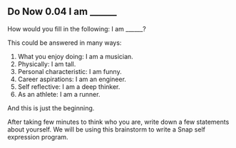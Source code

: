 ## Do Now 0.04 I am ______

How would you fill in the following: I am ______?

This could be answered in many ways:
1. What you enjoy doing: I am a musician.
2. Physically: I am tall.
3. Personal characteristic: I am funny.
4. Career aspirations: I am an engineer.
5. Self reflective: I am a deep thinker.
6. As an athlete: I am a runner.

And this is just the beginning.  

After taking few minutes to think who you are, write down a few statements about yourself.  We will be using this brainstorm to write a Snap self expression program.
